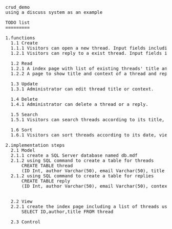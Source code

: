 <pre>
crud_demo
using a discuss system as an example

TODO list
=========

1.functions
  1.1 Create
  1.1.1 Visitors can open a new thread. Input fields including name, email(optional), title, context. 
  1.2.1 Visitors can reply to a exist thread. Input fields including name, email(optional), reply.
  
  1.2 Read
  1.2.1 A index page with list of existing threads' title and their authors with a link to show full thread.
  1.2.2 A page to show title and context of a thread and replies.
  
  1.3 Update
  1.3.1 Administrator can edit thread title or context.
  
  1.4 Delete
  1.4.1 Administrator can delete a thread or a reply.
  
  1.5 Search
  1.5.1 Visitors can search threads according to its title, author or context.
  
  1.6 Sort
  1.6.1 Visitors can sort threads according to its date, view count or reply count.

2.implementation steps
  2.1 Model
  2.1.1 create a SQL Server database named db.mdf
  2.1.2 using SQL command to create a table for threads
      CREATE TABLE thread
      (ID Int, author Varchar(50), email Varchar(50), title Varchar(50), context Varchar, D, view Int, reply Int);
  2.1.2 using SQL command to create a table for replies
      CREATE TABLE reply
      (ID Int, author Varchar(50), email Varchar(50), context Varchar, threadID Int);
  
  
  2.2 View
  2.2.1 create the index page including a list of threads using SQL command
      SELECT ID,author,title FROM thread 
  
  2.3 Control
  
</pre>
